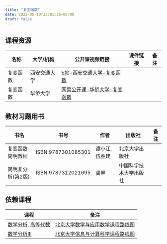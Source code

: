 ```yaml
---
title: "复变函数"
date: 2022-05-10T23:01:26+08:00
draft: false
---
```


## 课程资源
| 名称 | 大学/机构 | 公开课视频链接 | 课件链接 | 备注 |
| ---- | ---- | ---- | ---- | ---- |
| 复变函数 | 西安交通大学 | [b站-西安交通大学-复变函数](https://www.bilibili.com/video/BV1nt411p76Z) | | |
| 复变函数 | 华侨大学 | [网易公开课-华侨大学-复变函数](https://open.163.com/newview/movie/courseintro?newurl=CGVF6BCDD) | | |

## 教材习题用书
| 书名 | 书号 | 作者 | 出版社 | 备注 |
| ---- | ---- | ---- | ---- | ---- |
| 复变函数简明教程 | ISBN:9787301085301 | 谭小江, 伍胜建 | 北京大学出版社 | |
| 简明复分析(第2版) | ISBN:9787312021695 | 龚昇 | 中国科学技术大学出版社 | |

## 依赖课程
| 课程 | 备注 |
| ---- | ---- |
| [数学分析](../../course/数学分析), [高等代数](../../course/高等代数) | [北京大学数学与应用数学课程路线图](../../major/数学与应用数学/#北京大学数学与应用数学课程路线图) |
| [数学分析Ⅲ](../../course/数学分析) | [北京大学信息与计算科学课程路线图](../../major/信息与计算科学/#北京大学信息与计算科学课程路线图) |